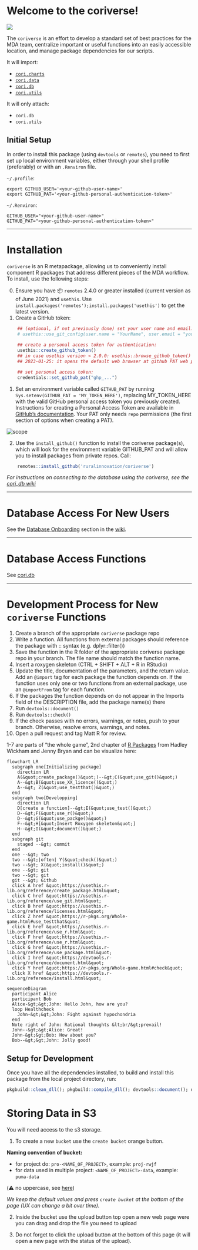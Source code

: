 # Welcome to the coriverse!

![](https://img.shields.io/badge/lifecycle-stable-green.svg)

The `coriverse` is an effort to develop a standard set of best practices
for the MDA team, centralize important or useful functions into an
easily accessible location, and manage package dependencies for our
scripts.

It will import:

- [`cori.charts`](https://github.com/ruralinnovation/cori.charts/)
- [`cori.data`](https://github.com/ruralinnovation/cori.data/)
- [`cori.db`](https://github.com/ruralinnovation/cori.db/)
- [`cori.utils`](https://github.com/ruralinnovation/cori.utils/)

It will only attach:

- `cori.db`
- `cori.utils`

## Initial Setup

In order to install this package (using `devtools` or `remotes`), you
need to first set up local environment variables, either through your
shell profile (preferably) or with an `.Renviron` file.

`~/.profile`:

    export GITHUB_USER='<your-github-user-name>'
    export GITHUB_PAT='<your-github-personal-authentication-token>'

`~/.Renviron`:

    GITHUB_USER="<your-github-user-name>"   
    GITHUB_PAT="<your-github-personal-authentication-token>"

------------------------------------------------------------------------

# Installation

`coriverse` is an R metapackage, allowing us to conveniently install
component R packages that address different pieces of the MDA workflow.
To install, use the following steps:

0.  Ensure you have :package: `remotes` 2.4.0 or greater installed
    (current version as of June 2021) and `usethis`. Use
    `install.packages('remotes');install.packages('usethis')` to get the
    latest version.
1.  Create a GitHub token:

``` r
    ## (optional, if not previously done) set your user name and email:
    # usethis::use_git_config(user.name = "YourName", user.email = "your@mail.com")
    
    ## create a personal access token for authentication:
    usethis::create_github_token() 
    ## in case usethis version < 2.0.0: usethis::browse_github_token() (or even better: update usethis!)
    ## 2023-01-25: it opens the default web browser at github PAT web page see 1.

    ## set personal access token:
    credentials::set_github_pat("ghp_...")
```

1.  Set an environment variable called `GITHUB_PAT` by running
    `Sys.setenv(GITHUB_PAT = 'MY_TOKEN_HERE')`, replacing MY_TOKEN_HERE
    with the valid GitHub personal access token you previously
    created.  
    Instructions for creating a Personal Access Token are available in
    [GitHub’s
    documentation](https://docs.github.com/en/github/authenticating-to-github/creating-a-personal-access-token).
    Your PAT only needs `repo` permissions (the first section of options
    when creating a PAT).

![scope](https://user-images.githubusercontent.com/33400922/135469840-d7076fe8-4e89-49ea-aeab-0701d3d54d12.PNG)

2.  Use the `install_github()` function to install the coriverse
    package(s), which will look for the environment variable GITHUB_PAT
    and will allow you to install packages from private repos. Call:

``` r
    remotes::install_github('ruralinnovation/coriverse')
```

*For instructions on connecting to the database using the coriverse, see
the [cori_db wiki](https://github.com/ruralinnovation/cori_db/wiki)*

------------------------------------------------------------------------

# Database Access For New Users

See the [Database Onboarding](//wiki/onboarding_team_db.md) section in
the [wiki](https://ruralinnovation.github.io/wiki/).

------------------------------------------------------------------------

# Database Access Functions

See [cori.db](https://github.com/ruralinnovation/cori.db/)

------------------------------------------------------------------------

# Development Process for New `coriverse` Functions

1.  Create a branch of the appropriate `coriverse` package repo
2.  Write a function. All functions from external packages should
    reference the package with :: syntax (e.g. dplyr::filter())
3.  Save the function in the R folder of the appropriate coriverse
    package repo in your branch. The file name should match the function
    name.
4.  Insert a roxygen skeleton (CTRL + SHIFT + ALT + R in RStudio)
5.  Update the title, documentation of the parameters, and the return
    value. Add an `@import` tag for each package the function depends
    on. If the function uses only one or two functions from an external
    package, use an `@importFrom` tag for each function.
6.  If the packages the function depends on do not appear in the Imports
    field of the DESCRIPTION file, add the package name(s) there
7.  Run `devtools::document()`
8.  Run `devtools::check()`
9.  If the check passes with no errors, warnings, or notes, push to your
    branch. Otherwise, resolve errors, warnings, and notes.
10. Open a pull request and tag Matt R for review.

1-7 are parts of “the whole game”, 2nd chapter of [R
Packages](https://r-pkgs.org/) from Hadley Wickham and Jenny Bryan and
can be visualize here:

``` mermaid
flowchart LR
  subgraph one[Initializing package]
    direction LR
    A(&quot;create_package()&quot;)--&gt;C(&quot;use_git()&quot;)
    A--&gt;B(&quot;use_XX_licence()&quot;)
    A--&gt; Z(&quot;use_testthat()&quot;)
  end
  subgraph two[Developping]
    direction LR
    D[create a function]--&gt;E(&quot;use_test()&quot;)
    D--&gt;F(&quot;use_r()&quot;)
    D--&gt;G(&quot;use_packge()&quot;)
    F--&gt;H[&quot;Insert Roxygen skeleton&quot;]
    H--&gt;I(&quot;document()&quot;)
  end
  subgraph git
    staged --&gt; commit
  end
  one --&gt; two
  two --&gt;|often| Y(&quot;check()&quot;)
  two --&gt; X(&quot;install()&quot;)
  one --&gt; git
  two --&gt; git
  git --&gt; Github
  click A href &quot;https://usethis.r-lib.org/reference/create_package.html&quot;
  click C href &quot;https://usethis.r-lib.org/reference/use_git.html&quot;
  click B href &quot;https://usethis.r-lib.org/reference/licenses.html&quot;
  click Z href &quot;https://r-pkgs.org/Whole-game.html#use_testthat&quot;
  click E href &quot;https://usethis.r-lib.org/reference/use_r.html&quot;
  click F href &quot;https://usethis.r-lib.org/reference/use_r.html&quot;
  click G href &quot;https://usethis.r-lib.org/reference/use_package.html&quot;
  click I href &quot;https://devtools.r-lib.org/reference/document.html&quot;
  click Y href &quot;https://r-pkgs.org/Whole-game.html#check&quot;
  click X href &quot;https://devtools.r-lib.org/reference/install.html&quot;
```

``` mermaid
sequenceDiagram
  participant Alice
  participant Bob
  Alice-&gt;&gt;John: Hello John, how are you?
  loop Healthcheck
    John-&gt;&gt;John: Fight against hypochondria
  end
  Note right of John: Rational thoughts &lt;br/&gt;prevail!
  John--&gt;&gt;Alice: Great!
  John-&gt;&gt;Bob: How about you?
  Bob--&gt;&gt;John: Jolly good!
```

## Setup for Development

Once you have all the dependencies installed, to build and install this
package from the local project directory, run:

``` r
pkgbuild::clean_dll(); pkgbuild::compile_dll(); devtools::document(); devtools::check(); devtools::install();
```

# Storing Data in S3

You will need access to the s3 storage.

1.  To create a new `bucket` use the `create bucket` orange button.

**Naming convention of bucket:**

- for project do: `pro-<NAME_OF_PROJECT>`, example: `proj-rwjf`  
- for data used in multiple project: `<NAME_OF_PROJECT>-data`, example:
  `puma-data`

(⚠️ no uppercase, see
[here](https://docs.aws.amazon.com/AmazonS3/latest/userguide/bucketnamingrules.html))

*We keep the default values and press `create bucket` at the bottom of
the page (UX can change a bit over time).*

2.  Inside the bucket use the upload button top open a new web page were
    you can drag and drop the file you need to upload

3.  Do not forget to click the upload button at the bottom of this page
    (it will open a new page with the status of the upload).
